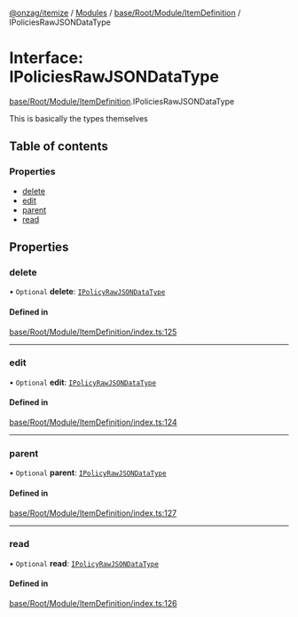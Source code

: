 [@onzag/itemize](../README.md) / [Modules](../modules.md) / [base/Root/Module/ItemDefinition](../modules/base_Root_Module_ItemDefinition.md) / IPoliciesRawJSONDataType

# Interface: IPoliciesRawJSONDataType

[base/Root/Module/ItemDefinition](../modules/base_Root_Module_ItemDefinition.md).IPoliciesRawJSONDataType

This is basically the types themselves

## Table of contents

### Properties

- [delete](base_Root_Module_ItemDefinition.IPoliciesRawJSONDataType.md#delete)
- [edit](base_Root_Module_ItemDefinition.IPoliciesRawJSONDataType.md#edit)
- [parent](base_Root_Module_ItemDefinition.IPoliciesRawJSONDataType.md#parent)
- [read](base_Root_Module_ItemDefinition.IPoliciesRawJSONDataType.md#read)

## Properties

### delete

• `Optional` **delete**: [`IPolicyRawJSONDataType`](base_Root_Module_ItemDefinition.IPolicyRawJSONDataType.md)

#### Defined in

[base/Root/Module/ItemDefinition/index.ts:125](https://github.com/onzag/itemize/blob/59702dd5/base/Root/Module/ItemDefinition/index.ts#L125)

___

### edit

• `Optional` **edit**: [`IPolicyRawJSONDataType`](base_Root_Module_ItemDefinition.IPolicyRawJSONDataType.md)

#### Defined in

[base/Root/Module/ItemDefinition/index.ts:124](https://github.com/onzag/itemize/blob/59702dd5/base/Root/Module/ItemDefinition/index.ts#L124)

___

### parent

• `Optional` **parent**: [`IPolicyRawJSONDataType`](base_Root_Module_ItemDefinition.IPolicyRawJSONDataType.md)

#### Defined in

[base/Root/Module/ItemDefinition/index.ts:127](https://github.com/onzag/itemize/blob/59702dd5/base/Root/Module/ItemDefinition/index.ts#L127)

___

### read

• `Optional` **read**: [`IPolicyRawJSONDataType`](base_Root_Module_ItemDefinition.IPolicyRawJSONDataType.md)

#### Defined in

[base/Root/Module/ItemDefinition/index.ts:126](https://github.com/onzag/itemize/blob/59702dd5/base/Root/Module/ItemDefinition/index.ts#L126)
